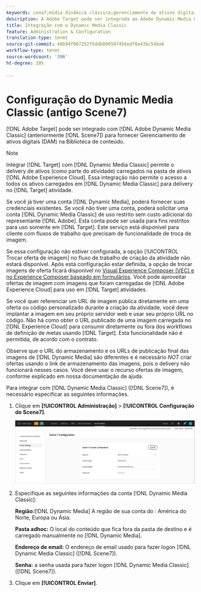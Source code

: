 ```yaml
---
keywords: cena7;mídia dinâmica clássica;gerenciamento de ativos digitais;ativos;dam;biblioteca de conteúdo;trocar imagem
description: A Adobe Target pode ser integrada ao Adobe Dynamic Media Classic (antigo Scene7) para fornecer o Gerenciamento de ativos digitais (DAM) na Biblioteca de conteúdo.
title: Integração com o Dynamic Media Classic
feature: Administration & Configuration
translation-type: tm+mt
source-git-commit: 48b94f967252f5ddb009597456edf0a43bc54ba6
workflow-type: tm+mt
source-wordcount: '396'
ht-degree: 28%

---
```



# Configuração do Dynamic Media Classic (antigo Scene7)

[!DNL Adobe Target] pode ser integrado com  [!DNL Adobe Dynamic Media Classic] (anteriormente  [!DNL Scene7]) para fornecer Gerenciamento de ativos digitais (DAM) na Biblioteca de conteúdo.

>[!NOTE]
>
>Integrar [!DNL Target] com [!DNL Dynamic Media Classic] permite o delivery de ativos (como parte do atividade) carregados na pasta de ativos [!DNL Adobe Experience Cloud]. Essa integração não permite o acesso a todos os ativos carregados em [!DNL Dynamic Media Classic] para delivery no [!DNL Target] atividade.

Se você já tiver uma conta [!DNL Dynamic Media], poderá fornecer suas credenciais existentes. Se você não tiver uma conta, poderá solicitar uma conta [!DNL Dynamic Media Classic] de uso restrito sem custo adicional do representante [!DNL Adobe]. Esta conta pode ser usada para fins restritos para uso somente em [!DNL Target]. Este serviço está disponível para cliente com fluxos de trabalho que precisam de funcionalidade de troca de imagem.

<!-- 
>[!NOTE]
>
>A restricted-use, free [!DNL Dynamic Media Classic] account for [!DNL Adobe Target] is no longer supported for new customers or new users. Existing sign-in credentials work as usual. 
-->

Se essa configuração não estiver configurada, a opção [!UICONTROL Trocar oferta de imagem] no fluxo de trabalho de criação da atividade não estará disponível. Após está configuração estar definida, a opção de trocar imagens de oferta ficará disponível no  [Visual Experience Composer (VEC) e no Experience Composer baseado em formulários](/help/c-experiences/experiences.md#concept_A2E10F6AFB3D4AEAB6951EE14688848D). Você pode aproveitar ofertas de imagem com imagens que foram carregadas de [!DNL Adobe Experience Cloud] para uso em [!DNL Target] atividades.

Se você quer referenciar um URL de imagem pública diretamente em uma oferta ou código personalizado durante a criação da atividade, você deve implantar a imagem em seu próprio servidor web e usar seu próprio URL no código. Não há como obter o URL publicado de uma imagem carregada no [!DNL Experience Cloud] para consumir diretamente ou fora dos workflows de definição de metas usando [!DNL Target]. Esta funcionalidade não é permitida, de acordo com o contrato.

Observe que o URL do armazenamento e os URLs de publicação final das imagens de [!DNL Dynamic Media] são diferentes e é necessário *NOT* criar ofertas usando o link de armazenamento das imagens, pois o delivery não funcionará nesses casos. Você deve usar o recurso ofertas de imagem, conforme explicado em nossa documentação de ajuda.

Para integrar com [!DNL Dynamic Media Classic] ([!DNL Scene7]), é necessário especificar as seguintes informações.

1. Clique em **[!UICONTROL Administração]** > **[!UICONTROL Configuração do Scene7]**.

   ![Página do Scene7](/help/administrating-target/assets/scene7.png)

1. Especifique as seguintes informações da conta [!DNL Dynamic Media Classic]:

   **Região:**[!DNL Dynamic Media] A região de sua conta do : América do Norte, Europa ou Ásia.

   **Pasta adhoc:** O local do conteúdo que fica fora da pasta de destino e é carregado manualmente no [!DNL Dynamic Media].

   **Endereço de email:** O endereço de email usado para fazer logon  [!DNL Dynamic Media Classic] ([!DNL Scene7]).

   **Senha:** a senha usada para fazer logon  [!DNL Dynamic Media Classic] ([!DNL Scene7]).

1. Clique em **[!UICONTROL Enviar]**.
